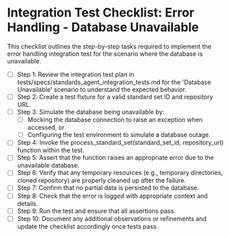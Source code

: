 # Integration Test Checklist: Error Handling - Database Unavailable

This checklist outlines the step-by-step tasks required to implement the error handling integration test for the scenario where the database is unavailable.

- [ ] Step 1: Review the integration test plan in tests/specs/standards_agent_integration_tests.md for the 'Database Unavailable' scenario to understand the expected behavior.
- [ ] Step 2: Create a test fixture for a valid standard set ID and repository URL.
- [ ] Step 3: Simulate the database being unavailable by:
  - [ ] Mocking the database connection to raise an exception when accessed, or
  - [ ] Configuring the test environment to simulate a database outage.
- [ ] Step 4: Invoke the process_standard_set(standard_set_id, repository_url) function within the test.
- [ ] Step 5: Assert that the function raises an appropriate error due to the unavailable database.
- [ ] Step 6: Verify that any temporary resources (e.g., temporary directories, cloned repository) are properly cleaned up after the failure.
- [ ] Step 7: Confirm that no partial data is persisted to the database.
- [ ] Step 8: Check that the error is logged with appropriate context and details.
- [ ] Step 9: Run the test and ensure that all assertions pass.
- [ ] Step 10: Document any additional observations or refinements and update the checklist accordingly once tests pass. 
